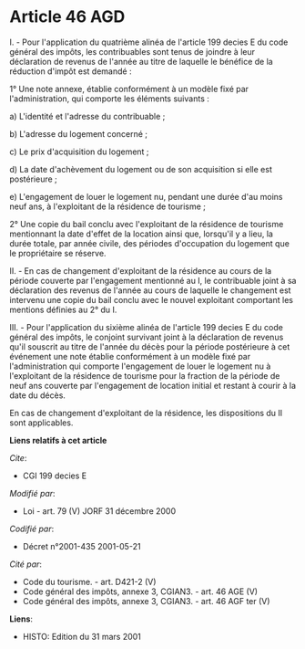 # Article 46 AGD

I. - Pour l'application du quatrième alinéa de l'article 199 decies E du code général des impôts, les contribuables sont
tenus de joindre à leur déclaration de revenus de l'année au titre de laquelle le bénéfice de la réduction d'impôt est
demandé :

1° Une note annexe, établie conformément à un modèle fixé par l'administration, qui comporte les éléments suivants :

a) L'identité et l'adresse du contribuable ;

b) L'adresse du logement concerné ;

c) Le prix d'acquisition du logement ;

d) La date d'achèvement du logement ou de son acquisition si elle est postérieure ;

e) L'engagement de louer le logement nu, pendant une durée d'au moins neuf ans, à l'exploitant de la résidence de tourisme ;

2° Une copie du bail conclu avec l'exploitant de la résidence de tourisme mentionnant la date d'effet de la location ainsi
que, lorsqu'il y a lieu, la durée totale, par année civile, des périodes d'occupation du logement que le propriétaire se
réserve.

II. - En cas de changement d'exploitant de la résidence au cours de la période couverte par l'engagement mentionné au I, le
contribuable joint à sa déclaration des revenus de l'année au cours de laquelle le changement est intervenu une copie du bail
conclu avec le nouvel exploitant comportant les mentions définies au 2° du I.

III. - Pour l'application du sixième alinéa de l'article 199 decies E du code général des impôts, le conjoint survivant joint
à la déclaration de revenus qu'il souscrit au titre de l'année du décès pour la période postérieure à cet événement une note
établie conformément à un modèle fixé par l'administration qui comporte l'engagement de louer le logement nu à l'exploitant
de la résidence de tourisme pour la fraction de la période de neuf ans couverte par l'engagement de location initial et
restant à courir à la date du décès.

En cas de changement d'exploitant de la résidence, les dispositions du II sont applicables.

**Liens relatifs à cet article**

_Cite_:

  - CGI 199 decies E

_Modifié par_:

  - Loi - art. 79 (V) JORF 31 décembre 2000

_Codifié par_:

  - Décret n°2001-435 2001-05-21

_Cité par_:

  - Code du tourisme. - art. D421-2 (V)
  - Code général des impôts, annexe 3, CGIAN3. - art. 46 AGE (V)
  - Code général des impôts, annexe 3, CGIAN3. - art. 46 AGF ter (V)

**Liens**:

  - HISTO: Edition du 31 mars 2001
